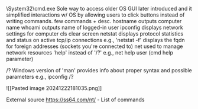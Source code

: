 \System32\cmd.exe
Sole way to access older OS
GUI later introduced and it simplified interactions w/ OS by allowing users to click buttons instead of writing commands. 
few commands + desc. 
	hostname
		outputs computer name 
	whoami
		outputs name of logged-in user
	ipconfig 
		displays network settings for computer 
	cls
		clear screen 
	netstat 
		displays protocol statistics and status on active tcp/ip connections 
		e.g., 'netstat -f' displays the fqdn for foreign addresses (sockets you're connected to)
	net
		used to manage network resources 
		'help' instead of '/?'
		e.g., net help user (cmd help parameter)
		
/?
	Windows version of 'man'
	provides info about proper syntax and possible parameters 
	e.g., ipconfig /?

![[Pasted image 20241222181035.png]]
	

External source
	https://ss64.com/nt/ - List of commands